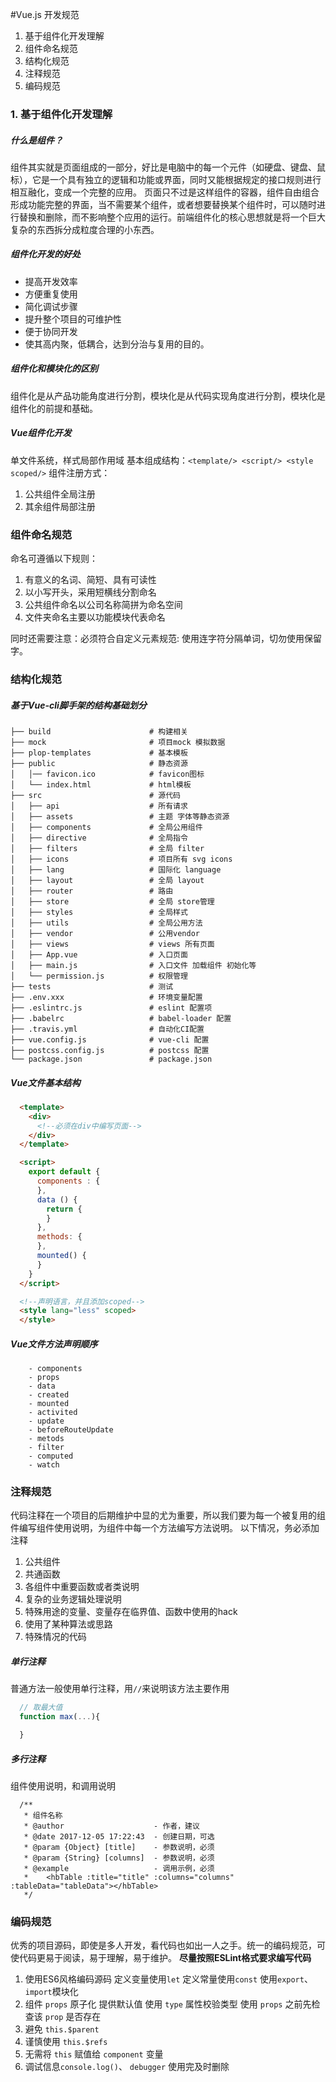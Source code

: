 #Vue.js 开发规范

1. 基于组件化开发理解
2. 组件命名规范
3. 结构化规范
4. 注释规范
5. 编码规范

### 1. 基于组件化开发理解

##### 什么是组件？
组件其实就是页面组成的一部分，好比是电脑中的每一个元件（如硬盘、键盘、鼠标），它是一个具有独立的逻辑和功能或界面，同时又能根据规定的接口规则进行相互融化，变成一个完整的应用。
页面只不过是这样组件的容器，组件自由组合形成功能完整的界面，当不需要某个组件，或者想要替换某个组件时，可以随时进行替换和删除，而不影响整个应用的运行。前端组件化的核心思想就是将一个巨大复杂的东西拆分成粒度合理的小东西。

##### 组件化开发的好处
+ 提高开发效率
+ 方便重复使用
+ 简化调试步骤
+ 提升整个项目的可维护性
+ 便于协同开发
+ 使其高内聚，低耦合，达到分治与复用的目的。

##### 组件化和模块化的区别
组件化是从产品功能角度进行分割，模块化是从代码实现角度进行分割，模块化是组件化的前提和基础。

##### Vue组件化开发
单文件系统，样式局部作用域
基本组成结构：`<template/> <script/> <style scoped/>`
组件注册方式：

1. 公共组件全局注册
2. 其余组件局部注册

### 组件命名规范

命名可遵循以下规则：

1. 有意义的名词、简短、具有可读性
2. 以小写开头，采用短横线分割命名
3. 公共组件命名以公司名称简拼为命名空间
4. 文件夹命名主要以功能模块代表命名

同时还需要注意：必须符合自定义元素规范: 使用连字符分隔单词，切勿使用保留字。

### 结构化规范

##### 基于Vue-cli脚手架的结构基础划分
```
├── build                      # 构建相关
├── mock                       # 项目mock 模拟数据
├── plop-templates             # 基本模板
├── public                     # 静态资源
│   │── favicon.ico            # favicon图标
│   └── index.html             # html模板
├── src                        # 源代码
│   ├── api                    # 所有请求
│   ├── assets                 # 主题 字体等静态资源
│   ├── components             # 全局公用组件
│   ├── directive              # 全局指令
│   ├── filters                # 全局 filter
│   ├── icons                  # 项目所有 svg icons
│   ├── lang                   # 国际化 language
│   ├── layout                 # 全局 layout
│   ├── router                 # 路由
│   ├── store                  # 全局 store管理
│   ├── styles                 # 全局样式
│   ├── utils                  # 全局公用方法
│   ├── vendor                 # 公用vendor
│   ├── views                  # views 所有页面
│   ├── App.vue                # 入口页面
│   ├── main.js                # 入口文件 加载组件 初始化等
│   └── permission.js          # 权限管理
├── tests                      # 测试
├── .env.xxx                   # 环境变量配置
├── .eslintrc.js               # eslint 配置项
├── .babelrc                   # babel-loader 配置
├── .travis.yml                # 自动化CI配置
├── vue.config.js              # vue-cli 配置
├── postcss.config.js          # postcss 配置
└── package.json               # package.json
```

##### Vue文件基本结构
```html
  <template>
    <div>
      <!--必须在div中编写页面-->
    </div>
  </template>

  <script>
    export default {
      components : {
      },
      data () {
        return {
        }
      },
      methods: {
      },
      mounted() {
      }
    }
  </script>

  <!--声明语言，并且添加scoped-->
  <style lang="less" scoped>
  </style>
```

##### Vue文件方法声明顺序

```
    - components
    - props
    - data
    - created
    - mounted
    - activited
    - update
    - beforeRouteUpdate
    - metods
    - filter
    - computed
    - watch
```


### 注释规范
代码注释在一个项目的后期维护中显的尤为重要，所以我们要为每一个被复用的组件编写组件使用说明，为组件中每一个方法编写方法说明。
以下情况，务必添加注释

1. 公共组件
2. 共通函数
2. 各组件中重要函数或者类说明
3. 复杂的业务逻辑处理说明
4. 特殊用途的变量、变量存在临界值、函数中使用的hack
5. 使用了某种算法或思路
6. 特殊情况的代码

##### 单行注释

普通方法一般使用单行注释，用`//`来说明该方法主要作用
```js
  // 取最大值
  function max(...){

  }
```

##### 多行注释
   组件使用说明，和调用说明
```
  /**
   * 组件名称
   * @author                    - 作者，建议
   * @date 2017-12-05 17:22:43  - 创建日期，可选
   * @param {Object} [title]    - 参数说明，必须
   * @param {String} [columns]  - 参数说明，必须
   * @example                   - 调用示例，必须
   *    <hbTable :title="title" :columns="columns" :tableData="tableData"></hbTable>
   */
```

### 编码规范
优秀的项目源码，即使是多人开发，看代码也如出一人之手。统一的编码规范，可使代码更易于阅读，易于理解，易于维护。
**尽量按照ESLint格式要求编写代码**

1. 使用ES6风格编码源码
   定义变量使用`let`
   定义常量使用`const`
   使用`export`、 `import`模块化
2. 组件 `props` 原子化
   提供默认值
   使用 `type` 属性校验类型
   使用 `props` 之前先检查该 `prop` 是否存在
3. 避免 `this.$parent`
4. 谨慎使用 `this.$refs`
5. 无需将 `this` 赋值给 `component` 变量
6. 调试信息`console.log()`、 `debugger` 使用完及时删除

